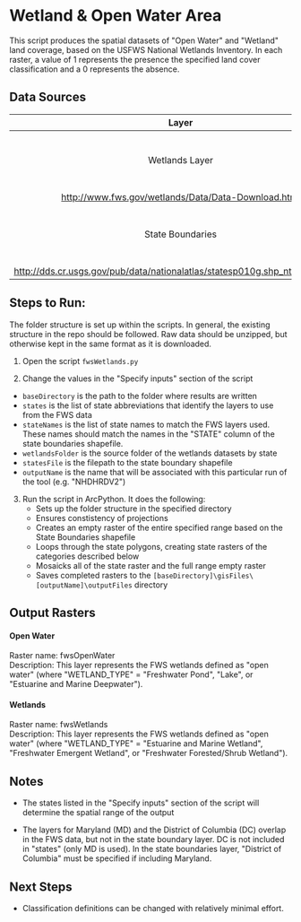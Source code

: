 Wetland & Open Water Area
=========================

This script produces the spatial datasets of "Open Water" and "Wetland" land 
coverage, based on the USFWS National Wetlands Inventory. In each raster, a 
value of 1 represents the presence the specified land cover classification and 
a 0 represents the absence.


## Data Sources
| Layer            | Source                                           | Link |
|:-----:           | ------                                           | ---- |
| Wetlands Layer   | U.S. Fish & Wildlife National Wetlands Inventory | 
http://www.fws.gov/wetlands/Data/Data-Download.html                          |
| State Boundaries | National Atlas of the United States              | 
http://dds.cr.usgs.gov/pub/data/nationalatlas/statesp010g.shp_nt00938.tar.gz |

## Steps to Run:

The folder structure is set up within the scripts. In general, the existing 
structure in the repo should be followed. Raw data should be unzipped, but 
otherwise kept in the same format as it is downloaded.

1. Open the script `fwsWetlands.py`

2. Change the values in the "Specify inputs" section of the script
 - `baseDirectory` is the path to the folder where results are written
 - `states` is the list of state abbreviations that identify the layers to 
 use from the FWS data
 - `stateNames` is the list of state names to match the FWS layers used. These 
 names should match the names in the "STATE" column of the state boundaries 
 shapefile.
 - `wetlandsFolder` is the source folder of the wetlands datasets by state
 - `statesFile` is the filepath to the state boundary shapefile
 - `outputName` is the name that will be associated with this particular run of 
 the tool (e.g. "NHDHRDV2")
 
3. Run the script in ArcPython. It does the following:
   - Sets up the folder structure in the specified directory
   - Ensures constistency of projections
   - Creates an empty raster of the entire specified range based on the State 
   Boundaries shapefile
   - Loops through the state polygons, creating state rasters of the categories 
   described below
   - Mosaicks all of the state raster and the full range empty raster
   - Saves completed rasters to the 
   `[baseDirectory]\gisFiles\[outputName]\outputFiles` directory


## Output Rasters

#### Open Water 
Raster name: fwsOpenWater <br>
Description: This layer represents the FWS wetlands defined as "open water" (where 
"WETLAND_TYPE" = "Freshwater Pond", "Lake", or "Estuarine and Marine Deepwater").

#### Wetlands
Raster name: fwsWetlands <br>
Description: This layer represents the FWS wetlands defined as "open water" (where 
"WETLAND_TYPE" = "Estuarine and Marine Wetland", "Freshwater Emergent Wetland", or 
"Freshwater Forested/Shrub Wetland").

## Notes

- The states listed in the "Specify inputs" section of the script will determine 
the spatial range of the output

- The layers for Maryland (MD) and the District of Columbia (DC) overlap in the 
FWS data, but not in the state boundary layer. DC is not included in "states" 
(only MD is used). In the state boundaries layer, "District of Columbia" must 
be specified if including Maryland.

## Next Steps
- Classification definitions can be changed with relatively minimal effort. 
